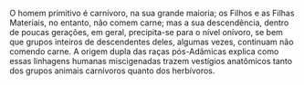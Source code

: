﻿O homem primitivo é carnívoro, na sua grande maioria; os Filhos e as Filhas Materiais, no entanto, não comem carne; mas a sua descendência, dentro de poucas gerações, em geral, precipita-se para o nível onívoro, se bem que grupos inteiros de descendentes deles, algumas vezes, continuam não comendo carne. A origem dupla das raças pós-Adâmicas explica como essas linhagens humanas miscigenadas trazem vestígios anatômicos tanto dos grupos animais carnívoros quanto dos herbívoros.